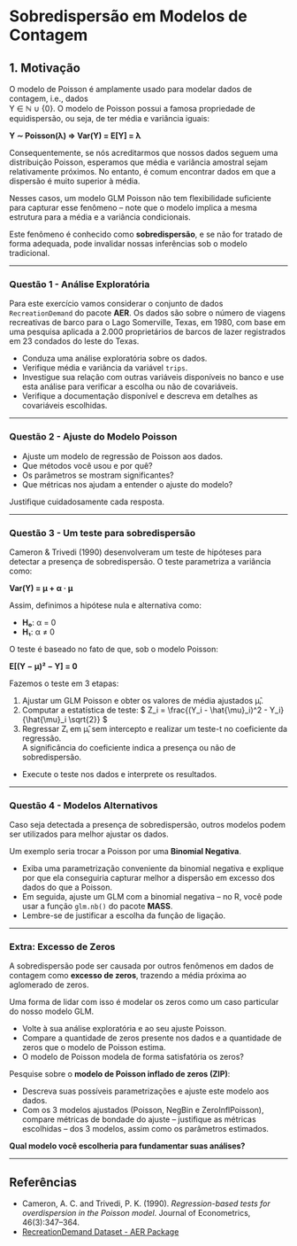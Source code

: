# Sobredispersão em Modelos de Contagem

## 1. Motivação

O modelo de Poisson é amplamente usado para modelar dados de contagem, i.e., dados  
Y ∈ ℕ ∪ {0}. O modelo de Poisson possui a famosa propriedade de equidispersão, ou seja, de ter média e variância iguais:

**Y ∼ Poisson(λ) ⇒ Var(Y) = E[Y] = λ**

Consequentemente, se nós acreditarmos que nossos dados seguem uma distribuição Poisson, esperamos que média e variância amostral sejam relativamente próximos. No entanto, é comum encontrar dados em que a dispersão é muito superior à média. 

Nesses casos, um modelo GLM Poisson não tem flexibilidade suficiente para capturar esse fenômeno – note que o modelo implica a mesma estrutura para a média e a variância condicionais.

Este fenômeno é conhecido como **sobredispersão**, e se não for tratado de forma adequada, pode invalidar nossas inferências sob o modelo tradicional.

---

### Questão 1 - Análise Exploratória

Para este exercício vamos considerar o conjunto de dados `RecreationDemand` do pacote **AER**. Os dados são sobre o número de viagens recreativas de barco para o Lago Somerville, Texas, em 1980, com base em uma pesquisa aplicada a 2.000 proprietários de barcos de lazer registrados em 23 condados do leste do Texas.

- Conduza uma análise exploratória sobre os dados.  
- Verifique média e variância da variável `trips`.  
- Investigue sua relação com outras variáveis disponíveis no banco e use esta análise para verificar a escolha ou não de covariáveis.  
- Verifique a documentação disponível e descreva em detalhes as covariáveis escolhidas.

---

### Questão 2 - Ajuste do Modelo Poisson

- Ajuste um modelo de regressão de Poisson aos dados.  
- Que métodos você usou e por quê?  
- Os parâmetros se mostram significantes?  
- Que métricas nos ajudam a entender o ajuste do modelo?  

Justifique cuidadosamente cada resposta.

---

### Questão 3 - Um teste para sobredispersão

Cameron & Trivedi (1990) desenvolveram um teste de hipóteses para detectar a presença de sobredispersão. O teste parametriza a variância como:

**Var(Y) = μ + α · μ**

Assim, definimos a hipótese nula e alternativa como:

- **H₀**: α = 0  
- **H₁**: α ≠ 0

O teste é baseado no fato de que, sob o modelo Poisson:

**E[(Y − μ)² − Y] = 0**

Fazemos o teste em 3 etapas:

1. Ajustar um GLM Poisson e obter os valores de média ajustados μ̂ᵢ.
2. Computar a estatística de teste:
   $
   Z_i = \frac{(Y_i - \hat{\mu}_i)^2 - Y_i}{\hat{\mu}_i \sqrt{2}}
   $
3. Regressar Zᵢ em μ̂ᵢ sem intercepto e realizar um teste-t no coeficiente da regressão.  
   A significância do coeficiente indica a presença ou não de sobredispersão.

- Execute o teste nos dados e interprete os resultados.

---

### Questão 4 - Modelos Alternativos

Caso seja detectada a presença de sobredispersão, outros modelos podem ser utilizados para melhor ajustar os dados. 

Um exemplo seria trocar a Poisson por uma **Binomial Negativa**.

- Exiba uma parametrização conveniente da binomial negativa e explique por que ela conseguiria capturar melhor a dispersão em excesso dos dados do que a Poisson.
- Em seguida, ajuste um GLM com a binomial negativa – no R, você pode usar a função `glm.nb()` do pacote **MASS**.
- Lembre-se de justificar a escolha da função de ligação.

---

### Extra: Excesso de Zeros

A sobredispersão pode ser causada por outros fenômenos em dados de contagem como **excesso de zeros**, trazendo a média próxima ao aglomerado de zeros.

Uma forma de lidar com isso é modelar os zeros como um caso particular do nosso modelo GLM.

- Volte à sua análise exploratória e ao seu ajuste Poisson.
- Compare a quantidade de zeros presente nos dados e a quantidade de zeros que o modelo de Poisson estima.
- O modelo de Poisson modela de forma satisfatória os zeros?

Pesquise sobre o **modelo de Poisson inflado de zeros (ZIP)**:

- Descreva suas possíveis parametrizações e ajuste este modelo aos dados.
- Com os 3 modelos ajustados (Poisson, NegBin e ZeroInflPoisson), compare métricas de bondade do ajuste – justifique as métricas escolhidas – dos 3 modelos, assim como os parâmetros estimados.

**Qual modelo você escolheria para fundamentar suas análises?**

---

## Referências

- Cameron, A. C. and Trivedi, P. K. (1990). *Regression-based tests for overdispersion in the Poisson model*. Journal of Econometrics, 46(3):347–364.  
- [RecreationDemand Dataset - AER Package](https://rdrr.io/cran/AER/man/RecreationDemand.html)
